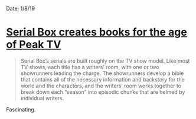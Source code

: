Date: 1/8/19

# [Serial Box creates books for the age of Peak TV](https://www.vox.com/culture/2018/8/6/16849756/serial-box-serialized-books-peak-tv)

> Serial Box’s serials are built roughly on the TV show model. Like most TV shows, each title has a writers’ room, with one or two showrunners leading the charge. The showrunners develop a bible that contains all of the necessary information and backstory for the world and the characters, and the writers’ room works together to break down each “season” into episodic chunks that are helmed by individual writers.



Fascinating.
